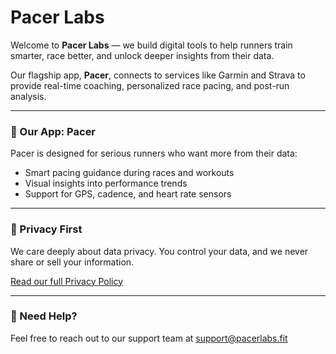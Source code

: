 
# Pacer Labs

Welcome to **Pacer Labs** — we build digital tools to help runners train smarter, race better, and unlock deeper insights from their data.

Our flagship app, **Pacer**, connects to services like Garmin and Strava to provide real-time coaching, personalized race pacing, and post-run analysis.

---

### 📱 Our App: Pacer

Pacer is designed for serious runners who want more from their data:

- Smart pacing guidance during races and workouts
- Visual insights into performance trends
- Support for GPS, cadence, and heart rate sensors

---

### 🔐 Privacy First

We care deeply about data privacy. You control your data, and we never share or sell your information.

[Read our full Privacy Policy](privacy-policy.md)

---

### 💬 Need Help?

Feel free to reach out to our support team at [support@pacerlabs.fit](mailto:support@pacerlabs.fit)

